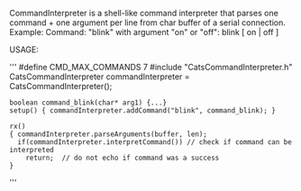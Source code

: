CommandInterpreter is a shell-like command interpreter that parses one 
command + one argument per line from char buffer of a serial connection.
Example: Command: "blink" with argument "on" or "off": blink [ on | off ]

USAGE:

'''
    #define CMD_MAX_COMMANDS 7
    #include "CatsCommandInterpreter.h"
    CatsCommandInterpreter commandInterpreter = CatsCommandInterpreter();

    boolean command_blink(char* arg1) {...}
    setup() { commandInterpreter.addCommand("blink", command_blink); }
    
    rx() 
    { commandInterpreter.parseArguments(buffer, len);
      if(commandInterpreter.interpretCommand()) // check if command can be interpreted
        return;  // do not echo if command was a success
    }
'''
